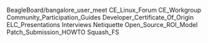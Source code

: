 BeagleBoard/bangalore_user_meet
CE_Linux_Forum
CE_Workgroup
Community_Participation_Guides
Developer_Certificate_Of_Origin
ELC_Presentations
Interviews
Netiquette
Open_Source_ROI_Model
Patch_Submission_HOWTO
Squash_FS
